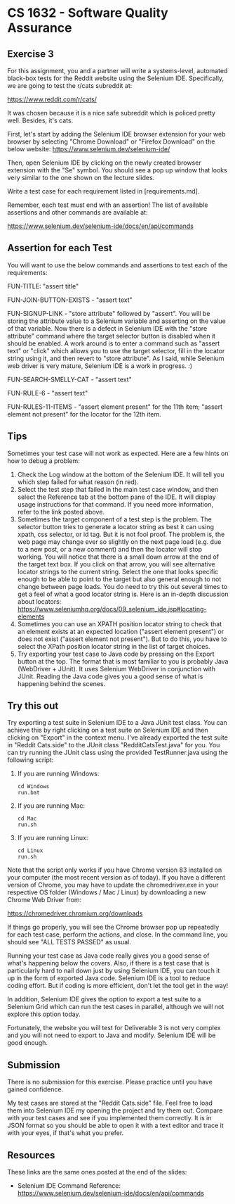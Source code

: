 # CS 1632 - Software Quality Assurance

## Exercise 3

For this assignment, you and a partner will write a systems-level, automated black-box tests for the Reddit website using the Selenium IDE.  Specifically, we are going to test the r/cats subreddit at:

https://www.reddit.com/r/cats/

It was chosen because it is a nice safe subreddit which is policed pretty well.  Besides, it's cats.

First, let's start by adding the Selenium IDE browser extension for your web browser by selecting "Chrome Download" or "Firefox Download" on the below website:
https://www.selenium.dev/selenium-ide/

Then, open Selenium IDE by clicking on the newly created browser extension with
the "Se" symbol.  You should see a pop up window that looks very similar to the
one shown on the lecture slides.

Write a test case for each requirement listed in [requirements.md].

Remember, each test must end with an assertion!  The list of available assertions and other commands are available at:

https://www.selenium.dev/selenium-ide/docs/en/api/commands

## Assertion for each Test

You will want to use the below commands and assertions to test each of the requirements:

FUN-TITLE: "assert title"

FUN-JOIN-BUTTON-EXISTS - "assert text"

FUN-SIGNUP-LINK - "store attribute" followed by "assert".  You will be storing the attribute value to a Selenium variable and asserting on the value of that variable.  Now there is a defect in Selenium IDE with the "store attribute" command where the target selector button is disabled when it should be enabled.  A work around is to enter a command such as "assert text" or "click" which allows you to use the target selector, fill in the locator string using it, and then revert to "store attribute".  As I said, while Selenium web driver is very mature, Selenium IDE is a work in progress. :)

FUN-SEARCH-SMELLY-CAT - "assert text"

FUN-RULE-6 - "assert text"

FUN-RULES-11-ITEMS - "assert element present" for the 11th item; "assert element not present" for the locator for the 12th item.

## Tips

Sometimes your test case will not work as expected.  Here are a few hints on how to debug a problem:

1. Check the Log window at the bottom of the Selenium IDE.  It will tell you which step failed for what reason (in red).
1. Select the test step that failed in the main test case window, and then select the Reference tab at the bottom pane of the IDE.  It will display usage instructions for that command.  If you need more information, refer to the link posted above.
1. Sometimes the target component of a test step is the problem.  The selector button tries to generate a locator string as best it can using xpath, css selector, or id tag.  But it is not fool proof.  The problem is, the web page may change ever so slightly on the next page load (e.g. due to a new post, or a new comment) and then the locator will stop working.  You will notice that there is a small down arrow at the end of the target text box.  If you click on that arrow, you will see alternative locator strings to the current string.  Select the one that looks specific enough to be able to point to the target but also general enough to not change between page loads.  You do need to try this out several times to get a feel of what a good locator string is.  Here is an in-depth discussion about locators:  
   https://www.seleniumhq.org/docs/09_selenium_ide.jsp#locating-elements
1. Sometimes you can use an XPATH position locator string to check that an element exists at an expected location ("assert element present") or does not exist ("assert element not present").  But to do this, you have to select the XPath position locator string in the list of target choices.
1. Try exporting your test case to Java code by pressing on the Export button at the top.  The format that is most familiar to you is probably Java (WebDriver + JUnit).  It uses Selenium WebDriver in conjunction with JUnit.  Reading the Java code gives you a good sense of what is happening behind the scenes.

## Try this out

Try exporting a test suite in Selenium IDE to a Java JUnit test class.  You can achieve this by right clicking on a test suite on Selenium IDE and then clicking on "Export" in the context menu.  I've already exported the test suite in "Reddit Cats.side" to the JUnit class "RedditCatsTest.java" for you.  You can try running the JUnit class using the provided TestRunner.java using the following script:

1. If you are running Windows:
   ```
   cd Windows
   run.bat
   ```
1. If you are running Mac:
   ```
   cd Mac
   run.sh
   ```
1. If you are running Linux:
   ```
   cd Linux
   run.sh
   ```

Note that the script only works if you have Chrome version 83 installed on your
computer (the most recent version as of today).  If you have a different
version of Chrome, you may have to update the chromedriver.exe in your
respective OS folder (Windows / Mac / Linux) by downloading a new Chrome Web
Driver from:

https://chromedriver.chromium.org/downloads

If things go properly, you will see the Chrome browser pop up repeatedly for
each test case, perform the actions, and close.  In the command line, you
should see "ALL TESTS PASSED" as usual.

Running your test case as Java code really gives you a good sense of what's
happening below the covers.  Also, if there is a test case that is particularly
hard to nail down just by using Selenium IDE, you can touch it up in the form
of exported Java code.  Selenium IDE is a tool to reduce coding effort.  But if
coding is more efficient, don't let the tool get in the way!

In addition, Selenium IDE gives the option to export a test suite to a Selenium
Grid which can run the test cases in parallel, although we will not explore
this option today.

Fortunately, the website you will test for Deliverable 3 is not very complex
and you will not need to export to Java and modify.  Selenium IDE will be good
enough.

## Submission

There is no submission for this exercise.  Please practice until you have gained confidence.
 
My test cases are stored at the "Reddit Cats.side" file.  Feel free to load
them into Selenium IDE my opening the project and try them out.  Compare with
your test cases and see if you implemented them correctly.  It is in JSON
format so you should be able to open it with a text editor and trace it with
your eyes, if that's what you prefer.

## Resources

These links are the same ones posted at the end of the slides:

* Selenium IDE Command Reference:  
https://www.selenium.dev/selenium-ide/docs/en/api/commands
